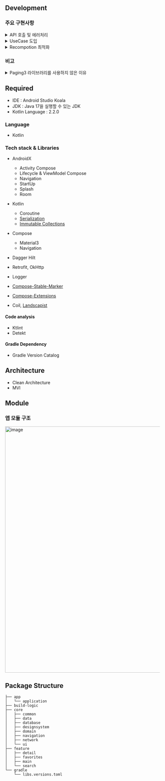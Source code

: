 ## Development

### 주요 구현사항
<details>
<summary> API 호출 및 에러처리 </summary>  

### 1. API 호출
- Retrofit + Coroutine 을 통한 API 호출
- Repository Pattern 을 사용하여, 데이터 소스를 추상화(API 통신, 로컬 DB 접근)하여 일관된 데이터 접근 인터페이스 제공 및 관심사 분리를 실현
```kotlin
// service
interface BookSearchService {
    @GET("search/book")
    suspend fun searchBook(
        @Query("query") query: String,
        @Query("sort") sort: String = "accuracy",
        @Query("page") page: Int = 1,
        @Query("size") size: Int = 20,
    ): SearchBookResponse
}

// repository 구현체 
internal class DefaultBookRepository @Inject constructor(
    private val service: BookSearchService,
    private val favoritesDao: FavoritesDao,
) : BookRepository {

    override suspend fun searchBook(
        query: String,
        sort: String,
        page: Int,
        size: Int,
    ) = service.searchBook(
        query = query,
        sort = sort,
        page = page,
        size = size,
    ).toModel()

    override fun searchFavoritesByTitle(query: String) = favoritesDao.searchFavoritesByTitle(query)
        .map { entities -> entities.map { it.toModel() } }

    override suspend fun insertBook(book: Book) {
        favoritesDao.insertFavorite(book.toEntity())
    }

    override suspend fun deleteBook(isbn: String) {
        favoritesDao.deleteFavorite(isbn)
    }

    override val favoriteBooks: Flow<List<Book>> = favoritesDao.getAllFavorites()
        .map { entities -> entities.map { it.toModel() } }
}
```
### 2. 에러 처리 
#### 2-1.  Coroutine 취소로 인해 발생하는 CancellationException 처리 
- API 호출 실패 관련 Exception 과 분리하여 CoroutineException(CancellationException)을 별도 처리(Coroutine 취소는 정상적인 제어 흐름의 일부로, 에러 상황이 아님, API Exception 은 실제 에러 상황)
- CancellationException 을 다시 던져, 상위 Coroutine에 전파함으로써, Coroutine 취소에 대한 적절한 처리를 보장(Coroutine 실행을 중단 시킴 -> 이 예외를 다시 던짐으로써, 취소 신호가 Coroutine 계층 구조를 따라 상위로 전파됨) 
```kotlin
import kotlin.coroutines.cancellation.CancellationException

inline fun <T> cancellableRunCatching(block: () -> T): Result<T> {
    return try {
        Result.success(block())
    } catch (cancellationException: CancellationException) {
        throw cancellationException
    } catch (exception: Exception) {
        Result.failure(exception)
    }
}
```

#### 2-2.  Exception 타입별 사용자 친화적 에러 메시지 처리
- 검색 화면과 검색 화면내 리스트의 LoadStateFooter 내 에러 발생시 사용자 친화적 메세지를 띄우기 위해 Exception 타입별 분기 처리 구현(HttpException, NetworkError)
```kotlin
fun handleException(exception: Throwable): String {
    return when {
        exception is HttpException -> {
            val message = getHttpErrorMessage(exception.code())
            Logger.e("HTTP ${exception.code()}: $message")
            message
        }

        exception.isNetworkError() -> {
            "네트워크 연결을 확인해주세요."
        }

        else -> {
            val errorMessage = exception.message ?: "알 수 없는 오류가 발생했습니다"
            Logger.e(errorMessage)
            errorMessage
        }
    }
}

private fun getHttpErrorMessage(statusCode: Int): String {
    return when (statusCode) {
        400 -> "요청이 올바르지 않습니다"
        403 -> "접근 권한이 없습니다"
        404 -> "존재하지 않는 데이터입니다"
        429 -> "요청이 너무 많습니다. 잠시 후 다시 시도해주세요"
        in 400..499 -> "요청 처리 중 오류가 발생했습니다"
        in 500..599 -> "서버 오류가 발생했습니다"
        else -> "알 수 없는 오류가 발생했습니다"
    }
}

fun Throwable.isNetworkError(): Boolean {
    return this is UnknownHostException ||
        this is ConnectException ||
        this is SocketTimeoutException ||
        this is IOException
}
```

</details>

<details>
<summary> UseCase 도입 </summary>  
    
### 1. Clean Architecture 에서 Domain 모듈 
- [클라이언트 아키텍처에 대한 단상 - '서버'가 진짜 '도메인' 아닐까?](https://thdev.tech/architecture/2025/08/17/Clean-Android/) 해당 글과 같은 주장에 공감하는 입장이지만, 클린 아키텍처에선 구글 권장 아키텍처와 다르게 Domain 이 필수이기 때문에, Domain 모듈과 UseCase를 도입함.
- 단, Repository 의 함수를 포워딩하는 UseCase의 경우 불필요한 뎁스를 늘리기만 하고, UseCase 도입의 가치가 없다고 생각하여 비즈니스 로직을 포함하여 UseCase를 도입
  -> UseCase를 통해 비즈니스 로직을 추상화하고, 여러 뷰모델에서 공통으로 사용하는 비즈니스 로직을 공통화하여, 뷰모델의 복잡도를 감소 및 갓 뷰모델이 되지 않도록 막음

### 2. UseCase 적용 케이스
#### 2-1. 즐겨찾기에 추가된 도서, 검색 화면에 반영
- Flow combine 연산자를 사용하여, API 를 통해 호출한 booksFlow 와, 즐겨찾기로 추가한 favoriteBooks 의 변화를 구독
- combine 된 Flow 들 중 어느 하나라도 새로운 값을 emit 하면, transform 람다 함수가 호출됨 -> 즐겨찾기 추가, 삭제를 검색화면에 실시간으로 반영
```kotlin
class CombineBooksWithFavoritesUseCase @Inject constructor(
    private val repository: BookRepository,
) {
    operator fun invoke(booksFlow: Flow<List<Book>>): Flow<List<Book>> {
        return combine(
            booksFlow,
            repository.favoriteBooks,
        ) { books, favoriteBooks ->
            books.map { book ->
                val isFavorite = favoriteBooks.any { it.isbn == book.isbn }
                book.copy(isFavorite = isFavorite)
            }
        }
    }
}
```

#### 2-2. 즐겨찾기 화면 검색어 존재여부에 따른 데이터 조회, 정렬 분기 처리
- 검색어가 존재하는/하지 않는 경우, 제목 기준 오름차순, 내림차순 정렬 기준에 따라 데이터를 조회 및 정렬 후 Flow<List<*>으로 반환
- 뷰모델에선 UseCase에서 반환되는 Flow 를 구독하여 UI 상태로 변환하기만 하면 됨 
```kotlin
class GetFavoriteBooksUseCase @Inject constructor(
    private val repository: BookRepository,
) {
    operator fun invoke(query: String, sortType: FavoritesSortType): Flow<List<Book>> {
        val booksFlow = if (query.isBlank()) {
            repository.favoriteBooks
        } else {
            repository.searchFavoritesByTitle(query)
        }

        return booksFlow.map { books ->
            when (sortType) {
                FavoritesSortType.TITLE_ASC -> books.sortedBy { it.title }
                FavoritesSortType.TITLE_DESC -> books.sortedByDescending { it.title }
            }
        }
    }
}

enum class FavoritesSortType(val label: String) {
    TITLE_ASC("오름차순(제목)"),
    TITLE_DESC("내림차순(제목)"),
    ;

    fun toggle(): FavoritesSortType {
        return when (this) {
            TITLE_ASC -> TITLE_DESC
            TITLE_DESC -> TITLE_ASC
        }
    }
}
```

#### 2-3. 검색 화면 페이지네이션 및 데이터 증분 로직 처리 
- API 호출 결과를 첫 페이지(새 검색)/추가 페이지(더보기) 여부에 따라 데이터 교체/추가 분기 처리하여 Result로 반환
- 뷰모델에선 UseCase에서 반환되는 Result를 구독하여 성공/실패에 따른 UI 상태 업데이트만 하면 됨
```kotlin
class SearchBooksUseCase @Inject constructor(
    private val repository: BookRepository,
) {
    suspend operator fun invoke(
        query: String,
        sort: String,
        page: Int,
        size: Int,
        currentBooks: List<Book> = emptyList(),
    ): Result<SearchResult> {
        return cancellableRunCatching {
            val searchResult = repository.searchBook(query, sort, page, size)

            val newBooks = if (page == 1) {
                searchResult.documents
            } else {
                currentBooks + searchResult.documents
            }

            SearchResult(
                books = newBooks,
                isEnd = searchResult.meta.isEnd,
                totalCount = searchResult.meta.totalCount,
                nextPage = page + 1,
            )
        }
    }
}
```
#### 2-4. 즐겨찾기 토글 비즈니스 로직 처리 
- 현재 즐겨찾기 상태를 확인하여 추가/삭제 분기 처리 후 변경된 상태를 Boolean 타입으로 반환
- 뷰모델에선 UseCase 호출 결과에 따른 토스트 메시지 표시 등의 UI 이벤트 처리만 하면 됨

```kotlin
class ToggleFavoriteUseCase @Inject constructor(
    private val repository: BookRepository,
) {
    suspend operator fun invoke(book: Book): Boolean {
        val favoriteBooks = repository.favoriteBooks.first()
        val isCurrentlyFavorite = favoriteBooks.any { it.isbn == book.isbn }

        return if (isCurrentlyFavorite) {
            repository.deleteBook(book.isbn)
            false
        } else {
            repository.insertBook(book)
            true
        }
    }
}
``` 

</details>

<details>
<summary> Recompotion 최적화 </summary>  
    
### 1. 안정성 문제 진단 [compose-metrics & compose-reports](https://developer.android.com/develop/ui/compose/performance/stability/diagnose?hl=ko)
- compose-metrics, compose-reports 를 이용한 class 및 composable 함수의 stable 여부 판정 
```kotlin
internal fun Project.configureCompose(
    extension: CommonExtension<*, *, *, *, *, *>,
) {
    extension.apply {
        dependencies {
            implementation(platform(libs.androidx.compose.bom))
            implementation(libs.bundles.androidx.compose)
            debugImplementation(libs.androidx.compose.ui.tooling)
        }

        configure<ComposeCompilerGradlePluginExtension> {
            includeSourceInformation.set(true)

            metricsDestination.file("build/composeMetrics")
            reportsDestination.file("build/composeReports")

            stabilityConfigurationFiles.addAll(
                project.layout.projectDirectory.file("stability.config.conf"),
            )
        }

        tasks.withType<KotlinCompile>().configureEach {
            compilerOptions {
                freeCompilerArgs.addAll(
                    buildComposeMetricsParameters(),
                )
            }
        }
    }
}

private fun Project.buildComposeMetricsParameters(): List<String> {
    val metricParameters = mutableListOf<String>()
    val enableMetricsProvider = project.providers.gradleProperty("enableComposeCompilerMetrics")
    val relativePath = projectDir.relativeTo(rootDir)
    val buildDir = layout.buildDirectory.get().asFile
    val enableMetrics = (enableMetricsProvider.orNull == "true")
    if (enableMetrics) {
        val metricsFolder = buildDir.resolve("compose-metrics").resolve(relativePath)
        metricParameters.add("-P")
        metricParameters.add("plugin:androidx.compose.compiler.plugins.kotlin:metricsDestination=" + metricsFolder.absolutePath)
    }

    val enableReportsProvider = project.providers.gradleProperty("enableComposeCompilerReports")
    val enableReports = (enableReportsProvider.orNull == "true")
    if (enableReports) {
        val reportsFolder = buildDir.resolve("compose-reports").resolve(relativePath)
        metricParameters.add("-P")
        metricParameters.add("plugin:androidx.compose.compiler.plugins.kotlin:reportsDestination=" + reportsFolder.absolutePath)
    }
    return metricParameters.toList()
}
```
gradle.properties
```
enableComposeCompilerMetrics=true
enableComposeCompilerReports=true
```

```
./gradlew assembleDebug -PenableComposeCompilerMetrics=true -PenableComposeCompilerReports=true
```

### 2. [Kotlin Immutable Collection](https://github.com/Kotlin/kotlinx.collections.immutable) Library 적용
- 표준 컬렉션 클래스 (List, Set, Map) 는 Unstable 
- `val set: Set<String> = mutableSetOf("foo")` 처럼 선언 타입은 immutable 한 Set 이지만, 구현은 mutable 할 수 있으므로, compose-compiler 가 안정하다 판단할 수 없음
- Kotlin Immutable Collection 을 사용하여(변경 불가능한 컬렉션으로 변환하여) stable 판정을 받아낼 수 있음  
```kotlin
// FavoritesViewModel
@OptIn(ExperimentalCoroutinesApi::class)
val favoriteBooks: StateFlow<ImmutableList<BookUiModel>> = _uiState
    .flatMapLatest { state ->
        getFavoriteBooksUseCase(
            query = state.searchQuery,
            sortType = state.sortType,
        ).map { books ->
            books.map { it.toUiModel().copy(isFavorites = true) }.toImmutableList()
        }
    }
    .stateIn(
        scope = viewModelScope,
        started = SharingStarted.WhileSubscribed(5000L),
        initialValue = persistentListOf(),
    )

// FavoritesScreen
@Composable
internal fun FavoritesScreen(
    innerPadding: PaddingValues,
    uiState: FavoritesUiState,
    favoriteBooks: ImmutableList<BookUiModel>,
    onAction: (FavoritesUiAction) -> Unit,
) { ... }
```

### 3. [Compose-Stable-Marker](https://github.com/skydoves/compose-stable-marker) Library 적용 
- compose 모듈이 아닌 모듈에서 선언된 class 는 compose-compiler 로 부터 unstable 판정을 받음
- compose-stable-marker 라이브러리를 compose 모듈이 아닌 모듈에 주입하면, @Stable, @Immutable annotation 을 해당 class 에 붙혀줄 수 있음
- 결과적으로 compose 모듈에서 compose 모듈이 아닌 모듈의 class 를 참조하여도 stable 판정을 받을 수 있게 됨

:core:common 모듈 내 클래스
```kotlin
import androidx.compose.runtime.Stable
import kotlinx.serialization.Serializable

@Stable
@Serializable
data class BookUiModel(
    val title: String = "",
    val contents: String = "",
    val url: String = "",
    val isbn: String = "",
    val datetime: String = "",
    val authors: List<String> = emptyList(),
    val publisher: String = "",
    val translators: List<String> = emptyList(),
    val price: String = "",
    val salePrice: String = "",
    val thumbnail: String = "",
    val status: String = "",
    val isFavorites: Boolean = false,
)
```
</details>

### 비고 
<details>
<summary> Paging3 라이브러리를 사용하지 않은 이유 </summary>  

기존에 Paging3 라이브러리를 사용해보면서 불편하다고 느꼈던 몇몇 이유가 존재
1. API 를 통해 불러온 데이터의 수정, 삭제 기능을 지원해야할 경우, 이를 구현하는데 상당한 어려움이 존재.
2. Result 로 response 를 감싸 에러를 처리하려고 할 때, PagingData 라는 특수한 타입으로 래핑되어 내려오기 때문에 다른 API 들과 다른 처리 방식이 필요
3. pagination 은 UI와 밀접하게 관련된 동작 처리 임에도 불구하고, 이를 구현하기 위해선, data, domain, presentation 모든 레이어에 paging 관련 의존성을 추가해야함

조사를 해본 결과, 많은 개발자분들이 클린 아키텍처를 적용할 경우 paging3 라이브러리에 대한 부정적인 의견을 가지고 있음을 알 수 있었음
1. [questions_of_jetpack_paging_3](https://www.reddit.com/r/androiddev/comments/1c8qj7l/questions_of_jetpack_paging_3/)
2. [jetpack_paging_v3_vs_clean_architecture](https://www.reddit.com/r/androiddev/comments/1g2lflt/jetpack_paging_v3_vs_clean_architecture/)

LazyColumn 을 이용하면, Pagination 기능을 50줄 정도의 코드로 어렵지 않게 구현할 수 있기 때문에, 별도의 라이브러리를 사용하지 않고, 직접 구현하는 방식을 도입 

```kotlin
// 기기에서 평균적으로 한 화면에 보이는 아이템 개수
private const val LIMIT_COUNT = 4

@Composable
fun InfinityLazyColumn(
    modifier: Modifier = Modifier,
    state: LazyListState = rememberLazyListState(),
    contentPadding: PaddingValues = PaddingValues(0.dp),
    reverseLayout: Boolean = false,
    verticalArrangement: Arrangement.Vertical =
        if (!reverseLayout) Arrangement.Top else Arrangement.Bottom,
    horizontalAlignment: Alignment.Horizontal = Alignment.Start,
    flingBehavior: FlingBehavior = ScrollableDefaults.flingBehavior(),
    userScrollEnabled: Boolean = true,
    loadMoreLimitCount: Int = LIMIT_COUNT,
    loadMore: () -> Unit = {},
    content: LazyListScope.() -> Unit,
) {
    state.onLoadMore(limitCount = loadMoreLimitCount, action = loadMore)

    LazyColumn(
        modifier = modifier,
        state = state,
        contentPadding = contentPadding,
        reverseLayout = reverseLayout,
        verticalArrangement = verticalArrangement,
        horizontalAlignment = horizontalAlignment,
        flingBehavior = flingBehavior,
        userScrollEnabled = userScrollEnabled,
        content = content,
    )
}

@SuppressLint("ComposableNaming")
@Composable
private fun LazyListState.onLoadMore(
    limitCount: Int = LIMIT_COUNT,
    loadOnBottom: Boolean = true,
    action: () -> Unit,
) {
    val reached by remember {
        derivedStateOf {
            reachedBottom(limitCount = limitCount, triggerOnEnd = loadOnBottom)
        }
    }

    LaunchedEffect(reached) {
        if (reached && layoutInfo.totalItemsCount > limitCount) action()
    }
}

/**
 * @param limitCount: 몇 개의 아이템이 남았을 때 트리거 될 지에 대한 정보
 * @param triggerOnEnd: 바닥에 닿았을 때에도 트리거 할 지 여부
 *
 * @return 바닥에 닿았는지 여부(트리거 조건)
 */
private fun LazyListState.reachedBottom(
    limitCount: Int = LIMIT_COUNT,
    triggerOnEnd: Boolean = false,
): Boolean {
    val lastVisibleItem = layoutInfo.visibleItemsInfo.lastOrNull()
    return (triggerOnEnd && lastVisibleItem?.index == layoutInfo.totalItemsCount - 1) || lastVisibleItem?.index != 0 && lastVisibleItem?.index == layoutInfo.totalItemsCount - (limitCount + 1)
}
```

</details>


## Required

- IDE : Android Studio Koala
- JDK : Java 17을 실행할 수 있는 JDK
- Kotlin Language : 2.2.0

### Language

- Kotlin

### Tech stack & Libraries

- AndroidX
  - Activity Compose
  - Lifecycle & ViewModel Compose
  - Navigation
  - StartUp
  - Splash
  - Room

- Kotlin
  - Coroutine
  - [Serialization](https://github.com/Kotlin/kotlinx.serialization)
  - [Immutable Collections](https://github.com/Kotlin/kotlinx.collections.immutable)
- Compose
  - Material3
  - Navigation

- Dagger Hilt
- Retrofit, OkHttp
- Logger
- [Compose-Stable-Marker](https://github.com/skydoves/compose-stable-marker)
- [Compose-Extensions](https://github.com/taehwandev/ComposeExtensions)
- Coil, [Landscapist](https://github.com/skydoves/landscapist) 

#### Code analysis

- Ktlint
- Detekt

#### Gradle Dependency

- Gradle Version Catalog

## Architecture

- Clean Architecture
- MVI

## Module
### 앱 모듈 구조

<img width="800" alt="image" src="https://github.com/user-attachments/assets/71854cca-8276-41af-bdf2-4fd1da41d0b9">

## Package Structure
```
├── app
│   └── application
├── build-logic
├── core
│   ├── common
│   ├── data
│   ├── database
│   ├── designsystem
│   ├── domain
│   ├── navigation
│   ├── network
│   └── ui
├── feature
│   ├── detail
│   ├── favorites
│   ├── main
│   └── search
└── gradle
    └── libs.versions.toml
```
<br/>
